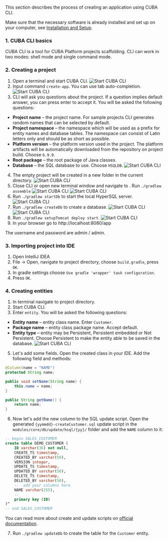 This section describes the process of creating an application using CUBA CLI.

Make sure that the necessary software is already installed and set up on your computer, see [Installation and Setup](#).

### 1. CUBA CLI basics

CUBA CLI is a tool for CUBA Platform projects scaffolding. CLI can work in two modes: shell mode and single command mode. 

### 2. Creating a project

1. Open a terminal and start CUBA CLI.
 ![Start CUBA CLI](https://github.com/cuba-platform/cuba-cli/blob/master/screenshots/1_cuba-cli.png)
2. Input command `create-app`. You can use tab auto-completion.
 ![Start CUBA CLI](https://github.com/cuba-platform/cuba-cli/blob/master/screenshots/2_cuba-cli.png)
3. CLI will ask you questions about the project. If a question implies default answer, you can press enter to accept it. You will be asked the following questions:
* **Project name** – the project name. For sample projects CLI generates random names that can be selected by default.
* **Project namespace** – the namespace which will be used as a prefix for entity names and database tables. The namespace can consist of Latin letters only and should be as short as possible.
* **Platform version** – the platform version used in the project. The platform artifacts will be automatically downloaded from the repository on project build. Choose `6.9.0`.
* **Root package** – the root package of Java classes.
* **Database** – the SQL database to use. Choose `HSQLDB`.
 ![Start CUBA CLI](https://github.com/cuba-platform/cuba-cli/blob/master/screenshots/3_create-app.png)
4. The empty project will be created in a new folder in the current directory.
 ![Start CUBA CLI](https://github.com/cuba-platform/cuba-cli/blob/master/screenshots/4_create-app.png)
5. Close CLI or open new terminal window and navigate to . Run `./gradlew assemble`
 ![Start CUBA CLI](https://github.com/cuba-platform/cuba-cli/blob/master/screenshots/5_gradlew-assemble.png)
 ![Start CUBA CLI](https://github.com/cuba-platform/cuba-cli/blob/master/screenshots/6_gradlew-assemble.png)
6. Run `./gradlew startDb` to start the local HyperSQL server.
 ![Start CUBA CLI](https://github.com/cuba-platform/cuba-cli/blob/master/screenshots/7_gradlew-startDb.png)
7. Run `./gradlew createDb` to create a database.
 ![Start CUBA CLI](https://github.com/cuba-platform/cuba-cli/blob/master/screenshots/8_gradlew-createDb.png)
 ![Start CUBA CLI](https://github.com/cuba-platform/cuba-cli/blob/master/screenshots/9_gradlew-createDb.png)
8. Run `./gradlew setupTomcat deploy start`.
 ![Start CUBA CLI](https://github.com/cuba-platform/cuba-cli/blob/master/screenshots/10_gradlew-start.png)
9. In your browser go to http://localhost:8080/app

The username and password are admin / admin.

### 3. Importing project into IDE

1. Open IntelliJ IDEA
2. File -> Open, navigate to project directory, choose `build.gradle`, press `OK`.
3. In gradle settings choose `Use gradle 'wrapper' task configuration`.
4. Press `OK`.

### 4. Creating entities

1. In terminal navigate to project directory.
2. Start CUBA CLI.
3. Enter `entity`. You will be asked the following questions:
* **Entity name** – entity class name. Enter `Customer`.
* **Package name** – entity class package name. Accept default.
* **Entity type** – entity may be Persistent, Persistent embedded or Not Persistent. Choose Persistent to make the entity able to be saved in the database.
 ![Start CUBA CLI](https://github.com/cuba-platform/cuba-cli/blob/master/screenshots/11_cuba-cli_entity.png)
5. Let's add some fields. Open the created class in your IDE.
Add the following field and methods:
```java
@Column(name = "NAME")
protected String name;

public void setName(String name) {
    this.name = name;
}

public String getName() {
    return name;
}
```
6. Now let's add the new column to the SQL update script.
Open the generated `{yymmdd}-createCustomer.sql` update script in the `modules/core/db/update/hsql/{yy}/` folder and add the `NAME` column to it:
```sql
-- begin SALES_CUSTOMER
create table DEMO_CUSTOMER (
    ID varchar(36) not null,
    CREATE_TS timestamp,
    CREATED_BY varchar(50),
    VERSION integer,
    UPDATE_TS timestamp,
    UPDATED_BY varchar(50),
    DELETE_TS timestamp,
    DELETED_BY varchar(50),
    --  add your columns here
    NAME varchar(255),
    --
    primary key (ID)
)^
-- end SALES_CUSTOMER
```
You can read more about create and update scripts on [official documentation](https://doc.cuba-platform.com/manual-6.9/db_scripts.html).

7. Run `./gradlew updateDb` to create the table for the `Customer` entity.